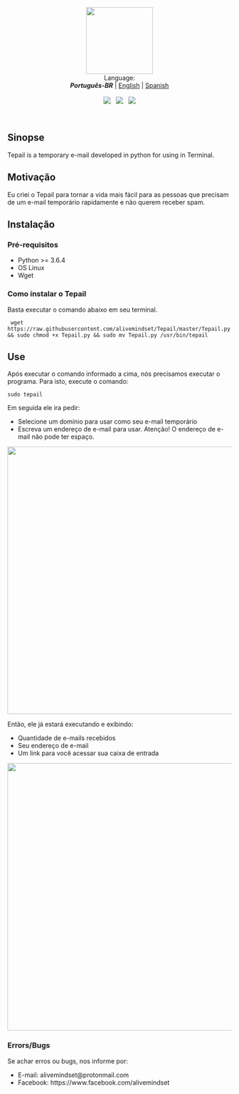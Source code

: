 <p align="center">
  <img src="https://alivemindset.github.io/projects/Tepail/img/Tepail-Icon.png" width="150px"><br/>
  Language:<br/>
  <i><b>Português-BR</b></i> | 
  <a href="README.md">English</a> | 
  <a href="README-ES.md">Spanish</a><br/><br/>
  <img src="https://img.shields.io/badge/version-1.0-blue.svg"> &nbsp;
  <img src="https://img.shields.io/badge/python-3.6.4-blue.svg"> &nbsp;
  <img src="https://img.shields.io/badge/OS-Linux-brightgreen.svg">
</p>
<br/>
<h2>Sinopse</h2>
Tepail is a temporary e-mail developed in python for using in Terminal.

<h2>Motivação</h2>

Eu criei o Tepail para tornar a vida mais fácil para as pessoas que precisam de um e-mail temporário rapidamente e não querem receber spam.

<h2>Instalação</h2>
<h3>Pré-requisitos</h3>
<ul>
<li>Python >= 3.6.4</li>
<li>OS Linux</li>
<li>Wget</li>
</ul>

<h3>Como instalar o Tepail</h3>
Basta executar o comando abaixo em seu terminal.
<pre><code> wget https://raw.githubusercontent.com/alivemindset/Tepail/master/Tepail.py && sudo chmod +x Tepail.py && sudo mv Tepail.py /usr/bin/tepail </code></pre>

<h2>Use</h2>
Após executar o comando informado a cima, nós precisamos executar o programa. Para isto, execute o comando:
<pre><code>sudo tepail</pre></code>
<p>Em seguida ele ira pedir: <p/>
<ul>
<li>Selecione um domínio para usar como seu e-mail temporário</li>
<li>Escreva um endereço de e-mail para usar. Atenção! O endereço de e-mail não pode ter espaço.</li>
</ul>
<p align="center"><img src="https://alivemindset.github.io/projects/Tepail/img/exCreate.png" width="600px"></p>
Então, ele já estará executando e exibindo:
<ul>
<li>Quantidade de e-mails recebidos</li>
<li>Seu endereço de e-mail</li>
<li>Um link para você acessar sua caixa de entrada</li>
</ul>
<p align="center"><img src="https://alivemindset.github.io/projects/Tepail/img/exUse.png" width="600px"></p>

<h3>Errors/Bugs</h3>
Se achar erros ou bugs, nos informe por: 
<ul>
<li>E-mail: alivemindset@protonmail.com</li>
<li>Facebook: https://www.facebook.com/alivemindset</li>
</ul>
